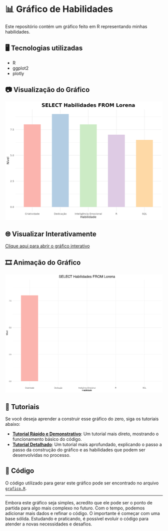 # 📊 Gráfico de Habilidades 

Este repositório contém um gráfico feito em R representando minhas habilidades.  

## 🖥️ Tecnologias utilizadas  
- R  
- ggplot2  
- plotly  

## 📷 Visualização do Gráfico  
![Gráfico de Habilidades](Gráfico.png)  

## 🌐 Visualizar Interativamente  
[Clique aqui para abrir o gráfico interativo](Gráfico.html)

## 🎞️ Animação do Gráfico  
![Gráfico Animado](Gráfico.gif)  

## 📜 Tutoriais  
Se você deseja aprender a construir esse gráfico do zero, siga os tutoriais abaixo:

- **[Tutorial Rápido e Demonstrativo](TUTORIAL.md)**: Um tutorial mais direto, mostrando o funcionamento básico do código.
- **[Tutorial Detalhado](TUTORIAL_DETALHADO.md)**: Um tutorial mais aprofundado, explicando o passo a passo da construção do gráfico e as habilidades que podem ser desenvolvidas no processo.

## 📂 Código  
O código utilizado para gerar este gráfico pode ser encontrado no arquivo [`grafico.R`](grafico.R).  

---

Embora este gráfico seja simples, acredito que ele pode ser o ponto de partida para algo mais complexo no futuro. Com o tempo, podemos adicionar mais dados e refinar o código. O importante é começar com uma base sólida. Estudando e praticando, é possível evoluir o código para atender a novas necessidades e desafios.
 
